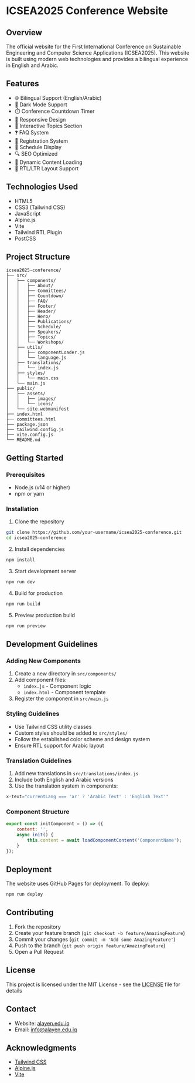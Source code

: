 # ICSEA2025 Conference Website

## Overview
The official website for the First International Conference on Sustainable Engineering and Computer Science Applications (ICSEA2025). This website is built using modern web technologies and provides a bilingual experience in English and Arabic.

## Features
- 🌐 Bilingual Support (English/Arabic)
- 🌙 Dark Mode Support
- ⏱️ Conference Countdown Timer
- 📱 Responsive Design
- 🎯 Interactive Topics Section
- ❓ FAQ System
- 📝 Registration System
- 📅 Schedule Display
- 🔍 SEO Optimized
- 📄 Dynamic Content Loading
- 🔄 RTL/LTR Layout Support

## Technologies Used
- HTML5
- CSS3 (Tailwind CSS)
- JavaScript
- Alpine.js
- Vite
- Tailwind RTL Plugin
- PostCSS

## Project Structure
```
icsea2025-conference/
├── src/
│   ├── components/
│   │   ├── About/
│   │   ├── Committees/
│   │   ├── Countdown/
│   │   ├── FAQ/
│   │   ├── Footer/
│   │   ├── Header/
│   │   ├── Hero/
│   │   ├── Publications/
│   │   ├── Schedule/
│   │   ├── Speakers/
│   │   ├── Topics/
│   │   └── Workshops/
│   ├── utils/
│   │   ├── componentLoader.js
│   │   └── language.js
│   ├── translations/
│   │   └── index.js
│   ├── styles/
│   │   └── main.css
│   └── main.js
├── public/
│   ├── assets/
│   │   ├── images/
│   │   └── icons/
│   └── site.webmanifest
├── index.html
├── committees.html
├── package.json
├── tailwind.config.js
├── vite.config.js
└── README.md
```

## Getting Started

### Prerequisites
- Node.js (v14 or higher)
- npm or yarn

### Installation
1. Clone the repository
```bash
git clone https://github.com/your-username/icsea2025-conference.git
cd icsea2025-conference
```

2. Install dependencies
```bash
npm install
```

3. Start development server
```bash
npm run dev
```

4. Build for production
```bash
npm run build
```

5. Preview production build
```bash
npm run preview
```

## Development Guidelines

### Adding New Components
1. Create a new directory in `src/components/`
2. Add component files:
   - `index.js` - Component logic
   - `index.html` - Component template
3. Register the component in `src/main.js`

### Styling Guidelines
- Use Tailwind CSS utility classes
- Custom styles should be added to `src/styles/`
- Follow the established color scheme and design system
- Ensure RTL support for Arabic layout

### Translation Guidelines
1. Add new translations in `src/translations/index.js`
2. Include both English and Arabic versions
3. Use the translation system in components:
```javascript
x-text="currentLang === 'ar' ? 'Arabic Text' : 'English Text'"
```

### Component Structure
```javascript
export const initComponent = () => ({
    content: '',
    async init() {
        this.content = await loadComponentContent('ComponentName');
    }
});
```

## Deployment
The website uses GitHub Pages for deployment. To deploy:

```bash
npm run deploy
```

## Contributing
1. Fork the repository
2. Create your feature branch (`git checkout -b feature/AmazingFeature`)
3. Commit your changes (`git commit -m 'Add some AmazingFeature'`)
4. Push to the branch (`git push origin feature/AmazingFeature`)
5. Open a Pull Request

## License
This project is licensed under the MIT License - see the [LICENSE](LICENSE) file for details

## Contact
- Website: [alayen.edu.iq](https://alayen.edu.iq)
- Email: info@alayen.edu.iq

## Acknowledgments
- [Tailwind CSS](https://tailwindcss.com)
- [Alpine.js](https://alpinejs.dev)
- [Vite](https://vitejs.dev)
